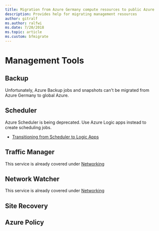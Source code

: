 ```yaml
---
title: Migration from Azure Germany compute resources to public Azure
description: Provides help for migrating management resources
author: gitralf
ms.author: ralfwi 
ms.date: 7/20/2018
ms.topic: article
ms.custom: bfmigrate
---
```


# Management Tools

## Backup

Unfortunately, Azure Backup jobs and snapshots can't be migrated from Azure Germany to global Azure.

## Scheduler

Azure Scheduler is being deprecated. Use Azure Logic apps instead to create scheduling jobs.

- [Transitioning from Scheduler to Logic Apps](../scheduler/scheduler-to-logic-apps.md)

## Traffic Manager

This service is already covered under [Networking](./germany-migration-networking.md#traffic-manager)

## Network Watcher

This service is already covered under [Networking](./germany-migration-networking.md#network-watcher)

## Site Recovery

## Azure Policy

